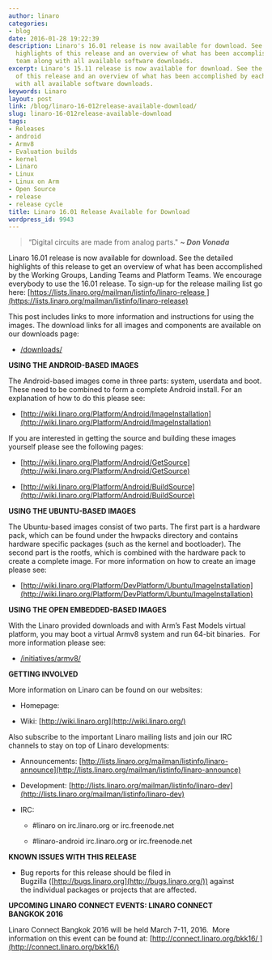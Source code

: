 ```yaml
---
author: linaro
categories:
- blog
date: 2016-01-28 19:22:39
description: Linaro's 16.01 release is now available for download. See the detailed
  highlights of this release and an overview of what has been accomplished by each
  team along with all available software downloads.
excerpt: Linaro's 15.11 release is now available for download. See the detailed highlights
  of this release and an overview of what has been accomplished by each team along
  with all available software downloads.
keywords: Linaro
layout: post
link: /blog/linaro-16-012release-available-download/
slug: linaro-16-012release-available-download
tags:
- Releases
- android
- Armv8
- Evaluation builds
- kernel
- Linaro
- Linux
- Linux on Arm
- Open Source
- release
- release cycle
title: Linaro 16.01 Release Available for Download
wordpress_id: 9943
---
```


> “Digital circuits are made from analog parts." _**~ Don Vonada**_

Linaro 16.01 release is now available for download. See the detailed highlights of this release to get an overview of what has been accomplished by the Working Groups, Landing Teams and Platform Teams. We encourage everybody to use the 16.01 release. To sign-up for the release mailing list go here: [https://lists.linaro.org/mailman/listinfo/linaro-release ](https://lists.linaro.org/mailman/listinfo/linaro-release)

This post includes links to more information and instructions for using the images. The download links for all images and components are available on our downloads page:

  * [/downloads/](/latest/downloads/)


**USING THE ANDROID-BASED IMAGES**

The Android-based images come in three parts: system, userdata and boot. These need to be combined to form a complete Android install. For an explanation of how to do this please see:




  * [http://wiki.linaro.org/Platform/Android/ImageInstallation](http://wiki.linaro.org/Platform/Android/ImageInstallation)


If you are interested in getting the source and building these images yourself please see the following pages:


  * [http://wiki.linaro.org/Platform/Android/GetSource](http://wiki.linaro.org/Platform/Android/GetSource)


  * [http://wiki.linaro.org/Platform/Android/BuildSource](http://wiki.linaro.org/Platform/Android/BuildSource)


**USING THE UBUNTU-BASED IMAGES**

The Ubuntu-based images consist of two parts. The first part is a hardware pack, which can be found under the hwpacks directory and contains hardware specific packages (such as the kernel and bootloader). The second part is the rootfs, which is combined with the hardware pack to create a complete image. For more information on how to create an image please see:




  * [http://wiki.linaro.org/Platform/DevPlatform/Ubuntu/ImageInstallation](http://wiki.linaro.org/Platform/DevPlatform/Ubuntu/ImageInstallation)


**USING THE OPEN EMBEDDED-BASED IMAGES**

With the Linaro provided downloads and with Arm’s Fast Models virtual platform, you may boot a virtual Armv8 system and run 64-bit binaries.  For more information please see:




  * [/initiatives/armv8/](/engineering/initiatives/armv8/)


**GETTING INVOLVED**

More information on Linaro can be found on our websites:




  * Homepage: [](/)


  * Wiki: [http://wiki.linaro.org](http://wiki.linaro.org/)


Also subscribe to the important Linaro mailing lists and join our IRC channels to stay on top of Linaro developments:


  * Announcements: [http://lists.linaro.org/mailman/listinfo/linaro-announce](http://lists.linaro.org/mailman/listinfo/linaro-announce)


  * Development: [http://lists.linaro.org/mailman/listinfo/linaro-dev](http://lists.linaro.org/mailman/listinfo/linaro-dev)


  * IRC:


    * #linaro on irc.linaro.org or irc.freenode.net


    * #linaro-android irc.linaro.org or irc.freenode.net


**KNOWN ISSUES WITH THIS RELEASE**



  * Bug reports for this release should be filed in Bugzilla ([http://bugs.linaro.org](http://bugs.linaro.org/)) against the individual packages or projects that are affected.




**UPCOMING LINARO CONNECT EVENTS: LINARO CONNECT BANGKOK 2016**

Linaro Connect Bangkok 2016 will be held March 7-11, 2016.  More information on this event can be found at: [http://connect.linaro.org/bkk16/ ](http://connect.linaro.org/bkk16/)